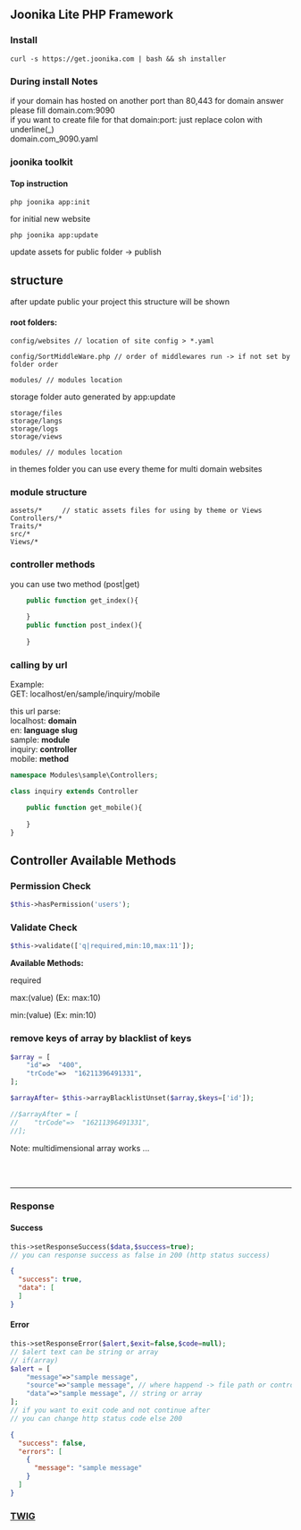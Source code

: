 ## Joonika Lite PHP Framework

### Install

```shell
curl -s https://get.joonika.com | bash && sh installer
```

### During install Notes

if your domain has hosted on another port than 80,443 for domain answer please fill domain.com:9090
<br>
if you want to create file for that domain:port: just replace colon with underline(_)
<br>
domain.com_9090.yaml

### joonika toolkit

#### Top instruction

```shell
php joonika app:init
```

for initial new website

```shell
php joonika app:update
```

update assets for public folder -> publish

## structure

after update public your project this structure will be shown

#### root folders:

```shell
config/websites // location of site config > *.yaml
```

```shell
config/SortMiddleWare.php // order of middlewares run -> if not set by folder order
```

```modules
modules/ // modules location
```

storage folder auto generated by app:update

```storage
storage/files
storage/langs
storage/logs
storage/views
```

```themes
modules/ // modules location
```

in themes folder you can use every theme for multi domain websites

### module structure

```directory
assets/*     // static assets files for using by theme or Views
Controllers/*     
Traits/*     
src/*     
Views/*
```

### controller methods

you can use two method (post|get)

```php
    public function get_index(){
        
    }
    public function post_index(){
        
    }
```

### calling by url

Example: <br>
GET: localhost/en/sample/inquiry/mobile <br>

this url parse:<br>
localhost: **domain**<br>
en: **language slug**<br>
sample: **module**<br>
inquiry: **controller**<br>
mobile: **method**<br>

```php
namespace Modules\sample\Controllers;

class inquiry extends Controller

    public function get_mobile(){
        
    }
}
```

## Controller Available Methods

### Permission Check

```` php
$this->hasPermission('users');
````

### Validate Check

```` php
$this->validate(['q|required,min:10,max:11']);
````

**Available Methods:**

required

max:(value) (Ex: max:10)

min:(value) (Ex: min:10)

### remove keys of array by blacklist of keys

````php
$array = [
    "id"=>  "400",
    "trCode"=>  "16211396491331",
];

$arrayAfter= $this->arrayBlacklistUnset($array,$keys=['id']);

//$arrayAfter = [
//    "trCode"=>  "16211396491331",
//];
````
Note: multidimensional array works ...

<br>
<br>
<hr>

### Response

#### Success

```` php
this->setResponseSuccess($data,$success=true);
// you can response success as false in 200 (http status success)
````

````json
{
  "success": true,
  "data": [
  ]
}
````

#### Error

```` php
this->setResponseError($alert,$exit=false,$code=null);
// $alert text can be string or array
// if(array)
$alert = [
    "message"=>"sample message",
    "source"=>"sample message", // where happend -> file path or controller name or field name
    "data"=>"sample message", // string or array
];
// if you want to exit code and not continue after
// you can change http status code else 200
````

````json
{
  "success": false,
  "errors": [
    {
      "message": "sample message"
    }
  ]
}
````

### [TWIG](doc/tiwg.md)

